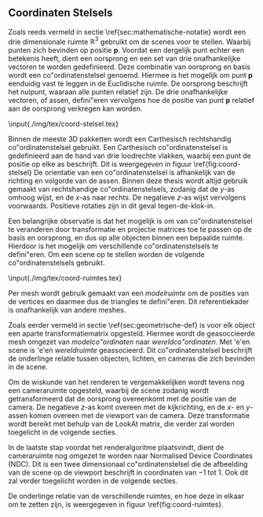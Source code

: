 ## Coordinaten Stelsels

Zoals reeds vermeld in sectie \ref{sec:mathematische-notatie} wordt een drie 
dimensionale ruimte $\mathbb{R}^3$ gebruikt om de scenes voor te stellen. 
Waarbij punten zich bevinden op positie $\mathbf{p}$. 
Voordat een dergelijk punt echter een betekenis heeft, dient een oorsprong en 
een set van drie onafhankelijke vectoren te worden gedefinieerd. Deze combinatie
van oorsprong en basis wordt een co\"ordinatenstelsel genoemd. Hiermee is het
mogelijk om punt $\mathbf{p}$ eenduidig vast te leggen in de Euclidische 
ruimte. De oorsprong beschrijft het nulpunt, waaraan alle punten relatief zijn.
De drie onafhankelijke vectoren, of assen, defini\"eren vervolgens hoe de 
positie van punt $\mathbf{p}$ relatief aan de oorsprong verkregen kan worden.

\input{./img/tex/coord-stelsel.tex}

Binnen de meeste 3D pakketten wordt een Carthesisch rechtshandig 
co\"ordinatenstelsel gebruikt. Een Carthesisch co\"ordinatenstelsel is 
gedefinieerd aan de hand van drie loodrechte vlakken, waarbij een punt de positie
op elke as beschrijft. Dit is weergegeven in figuur \ref{fig:coord-stelsel}
De orientatie van een co\"ordinatenstelsel is afhankelijk van de richting en 
volgorde van de assen. Binnen deze thesis wordt altijd gebruik gemaakt van
rechtshandige co\"ordinatenstelsels, zodanig dat de $y$-as omhoog wijst, en de
$x$-as naar rechts. De negatieve $z$-as wijst vervolgens voorwaards. Positieve 
rotaties zijn in dit geval tegen-de-klok-in.

Een belangrijke observatie is dat het mogelijk is om van co\"ordinatenstelsel 
te veranderen door transformatie en projectie matrices toe te passen op de basis
en oorsprong, en dus op alle objecten binnen een bepaalde ruimte. Hierdoor is het 
mogelijk om verschillende co\"ordinatenstelsels te defini\"eren. Om een scene 
op te stellen worden de volgende co\"ordinatenstelsels gebruikt.

\input{./img/tex/coord-ruimtes.tex}

Per mesh wordt gebruik gemaakt van een *modelruimte* om de posities van de 
vertices en daarmee dus de triangles te defini\"eren. Dit referentiekader is
onafhankelijk van andere meshes.

Zoals eerder vermeld in sectie \ref{sec:geometrische-def} is voor elk object een
aparte transformatiematrix opgesteld. Hiermee wordt de geasoccieerde mesh 
omgezet van *modelco\"ordinaten* naar *wereldco\"ordinaten*. Met \'e\'en scene is
\'e\'en *wereldruimte* geassocieerd. Dit co\"ordinatenstelsel beschrijft de 
onderlinge relatie tussen objecten, lichten, en cameras die zich bevinden in de
scene.

Om de wiskunde van het renderen te vergemakkelijken wordt tevens nog een 
cameraruimte opgesteld, waarbij de scene zodanig wordt getransformeerd dat 
de oorsprong overeenkomt met de positie van de camera. De negatieve $z$-as komt
overeen met de kijkrichting, en de $x$- en $y$-assen komen overeen met de 
viewport van de camera. Deze transformatie wordt bereikt met behulp van de
LookAt matrix, die verder zal worden toegelicht in de volgende secties.

In de laatste stap voordat het renderalgoritme plaatsvindt, dient de 
cameraruimte nog omgezet te worden naar Normalised Device Coordinates (NDC).
Dit is een twee dimensionaal co\"ordinatenstelsel die de afbeelding van de
scene op de viewport beschrijft in coordinaten van $-1$ tot $1$. Ook dit zal 
verder toegelicht worden in de volgende secties.

De onderlinge relatie van de verschillende ruimtes, en hoe deze in elkaar om te
zetten zijn, is weergegeven in figuur \ref{fig:coord-ruimtes}.

